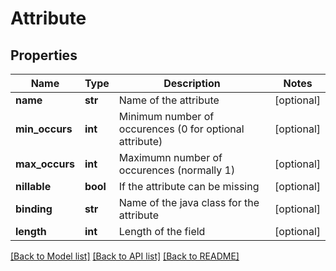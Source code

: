 # Attribute

## Properties
Name | Type | Description | Notes
------------ | ------------- | ------------- | -------------
**name** | **str** | Name of the attribute | [optional] 
**min_occurs** | **int** | Minimum number of occurences (0 for optional attribute) | [optional] 
**max_occurs** | **int** | Maximumn number of occurences (normally 1) | [optional] 
**nillable** | **bool** | If the attribute can be missing | [optional] 
**binding** | **str** | Name of the java class for the attribute | [optional] 
**length** | **int** | Length of the field | [optional] 

[[Back to Model list]](../README.md#documentation-for-models) [[Back to API list]](../README.md#documentation-for-api-endpoints) [[Back to README]](../README.md)

